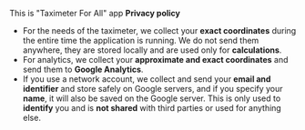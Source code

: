 This is "Taximeter For All" app <b>Privacy policy</b>

- For the needs of the taximeter, we collect your <b>exact coordinates</b> during the entire time the application is running. We do not send them anywhere, they are stored locally and are used only for <b>calculations</b>.
- For analytics, we collect your <b>approximate and exact coordinates</b> and send them to <b>Google Analytics</b>.
- If you use a network account, we collect and send your <b>email and identifier</b> and store safely on Google servers, and if you specify your <b>name</b>, it will also be saved on the Google server. This is only used to <b>identify</b> you and is <b>not shared</b> with third parties or used for anything else.

